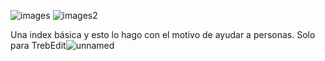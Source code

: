 ![images](https://user-images.githubusercontent.com/89222419/130141571-a19d24b4-01f7-4ef7-8e4f-85cb79357563.jpeg)
![images2](https://user-images.githubusercontent.com/89222419/130142113-203bc338-5743-4986-b1da-611d1b616325.jpeg)

Una index básica y esto lo hago con el motivo de ayudar a personas.
Solo para TrebEdit![unnamed](https://user-images.githubusercontent.com/89222419/130142207-f3776305-89ee-4f43-ac54-1b6e5bc9e00d.png)
